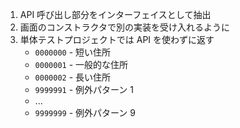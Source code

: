 1. API 呼び出し部分をインターフェイスとして抽出
2. 画面のコンストラクタで別の実装を受け入れるように
3. 単体テストプロジェクトでは API を使わずに返す
   - `0000000` - 短い住所
   - `0000001` - 一般的な住所
   - `0000002` - 長い住所
   - `9999991` - 例外パターン 1
   - ...
   - `9999999` - 例外パターン 9
